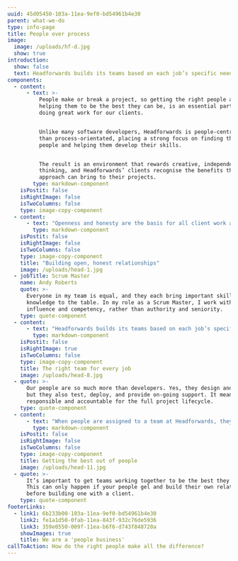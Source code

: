 ```yaml
---
uuid: 45d05450-103a-11ea-9ef0-bd54961b4e30
parent: what-we-do
type: info-page
title: People over process
image:
  image: /uploads/hf-d.jpg
  show: true
introduction:
  show: false
  text: Headforwards builds its teams based on each job’s specific needs
components:
  - content:
      - text: >-
          People make or break a project, so getting the right people and
          helping them to be the best they can be, is an essential part of us
          doing great work for our clients. 


          Unlike many software developers, Headforwards is people-centric rather
          than process-orientated, placing a strong focus on finding the right
          people and helping them develop their skills. 


          The result is an environment that rewards creative, independent
          thinking, and Headforwards’ clients recognise the benefits this
          approach can bring to their projects.
        type: markdown-component
    isPostit: false
    isRightImage: false
    isTwoColumns: false
    type: image-copy-component
  - content:
      - text: "Openness and honesty are the basis for all client work at Headforwards. Right from the off, both Headforwards teams and clients are included on instant messaging channels and deployment systems. \n\n\rThis creates complete transparency – so clients not only see what work is being done, they can react to it immediately with their thoughts and feedback."
        type: markdown-component
    isPostit: false
    isRightImage: false
    isTwoColumns: false
    type: image-copy-component
    title: "Building open, honest relationships"
    image: /uploads/head-1.jpg
  - jobTitle: Scrum Master
    name: Andy Roberts
    quote: >-
      Everyone in my team is equal, and they each bring important skills and
      knowledge to the table. In my role as a Scrum Master, I work with
      influence and competency, rather than authority and seniority.
    type: quote-component
  - content:
      - text: "Headforwards builds its teams based on each job’s specific needs. That’s why an initial workshop with the client at the start of the relationship is key. \r\n\nIt’s an opportunity for clients to establish their exact requirements, so the team at Headforwards can estimate the project’s scope, and even make a start the very same day."
        type: markdown-component
    isPostit: false
    isRightImage: true
    isTwoColumns: false
    type: image-copy-component
    title: The right team for every job
    image: /uploads/head-8.jpg
  - quote: >-
      Our people are so much more than developers. Yes, they design and build,
      but they also test, deploy, and provide on-going support. It means they’re
      responsible and accountable for the full project lifecycle.
    type: quote-component
  - content:
      - text: "When people are assigned to a team at Headforwards, they’re not expected to hit the ground running. For a team to gel well enough to do great work it needs great coaching and strong, supportive relationships.  \n\n\rThese relationships are at the heart of everything Headforwards does, and play a big part in the great service the company offers to its clients."
        type: markdown-component
    isPostit: false
    isRightImage: false
    isTwoColumns: false
    type: image-copy-component
    title: Getting the best out of people
    image: /uploads/head-11.jpg
  - quote: >-
      It’s important to get teams working together to be the best they can be.
      This can only happen if your people gel and build their own relationships
      before building one with a client.
    type: quote-component
footerLinks:
  - link1: 6b233b00-103a-11ea-9ef0-bd54961b4e30
    link2: fe1a1d50-0fab-11ea-843f-932c76de5936
    link3: 359e0550-009f-11ea-b6f6-d743f848720a
    showImages: true
    title: We are a 'people business'
callToAction: How do the right people make all the difference?
---
```

